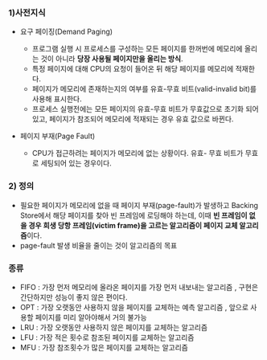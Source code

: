 ### 1)사전지식

- 요구 페이징(Demand Paging)
    - 프로그램 실행 시 프로세스를 구성하는 모든 페이지를 한꺼번에 메모리에 올리는 것이 아니라 **당장 사용될 페이지만을 올리는 방식**.
    - 특정 페이지에 대해 CPU의 요청이 들어온 뒤 해당 페이지를 메모리에 적재한다.
    - 페이지가 메모리에 존재하는지의 여부를 유효-무효 비트(valid-invalid bit)를 사용해 표시한다.
    - 프로세스 실행전에는 모든 페이지의 유효-무효 비트가 무효값으로 초기화 되어있고, 페이지가 참조되어 메모리에 적재되는 경우 유효 값으로 바뀐다.

- 페이지 부재(Page Fault)
    - CPU가 접근하려는 페이지가 메모리에 없는 상황이다. 유효- 무효 비트가 무효로 세팅되어 있는 경우이다.
    

### 2) 정의

- 필요한 페이지가 메모리에 없을 때 페이지 부재(page-fault)가 발생하고 Backing Store에서 해당 페이지를 찾아 빈 프레임에 로딩해야 하는데, 이때 **빈 프레임이 없을 경우 희생 당항 프레임(victim frame)을 고르는 알고리즘이 페이지 교체 알고리즘**이다.
- page-fault 발생 비율을 줄이는 것이 알고리즘의 목표

### 종류
- FIFO : 가장 먼저 메모리에 올라온 페이지를 가장 먼저 내보내는 알고리즘 , 구현은 간단하지만 성능이 좋지 않은 편이다.
- OPT : 가장 오랫동안 사용하지 않을 페이지를 교체하는 예측 알고리즘 , 앞으로 사용할 페이지를 미리 알아야해서 거의 불가능
- LRU : 가장 오랫동안 사용하지 않은 페이지를 교체하는 알고리즘
- LFU : 가장 적은 횟수로 참조된 페이지를 교체하는 알고리즘
- MFU : 가장 참조횟수가 많은 페이지를 교체하는 알고리즘

